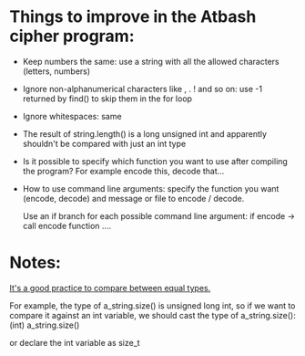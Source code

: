 # Things to improve in the Atbash cipher program:


- Keep numbers the same: use a string with all the allowed characters (letters, numbers)
- Ignore non-alphanumerical characters like , . ! and so on: use -1 returned by find() to skip them in the for loop
- Ignore whitespaces: same

- The result of string.length() is a long unsigned int and apparently shouldn't be compared with just an int type

- Is it possible to specify which function you want to use after compiling the program? 
For example encode this, decode that...

- How to use command line arguments: specify the function you want (encode, decode) and message or file to encode / decode.

    Use an if branch for each possible command line argument: if encode -> call encode function ....

    
# Notes:

[It's a good practice to compare between equal types.](https://stackoverflow.com/questions/67553800/comparison-of-integer-expressions-of-different-signedness-correct-way-of-using)

For example, the type of a_string.size() is unsigned long int, so if we want to compare it against an int variable, we should cast the type of a_string.size():
(int) a_string.size() 

or declare the int variable as size_t


